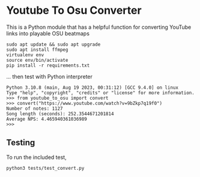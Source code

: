 # Youtube To Osu Converter

This is a Python module that has a helpful function for converting YouTube links into playable OSU beatmaps

```
sudo apt update && sudo apt upgrade
sudo apt install ffmpeg
virtualenv env
source env/bin/activate
pip install -r requirements.txt
```

... then test with Python interpreter

```
Python 3.10.8 (main, Aug 19 2023, 00:31:12) [GCC 9.4.0] on linux
Type "help", "copyright", "credits" or "license" for more information.
>>> from youtube_to_osu import convert
>>> convert("https://www.youtube.com/watch?v=9bZkp7q19f0")
Number of notes: 1127
Song length (seconds): 252.3544671201814
Average NPS: 4.465940361036989
>>>
```

## Testing

To run the included test,

```
python3 tests/test_convert.py
```
